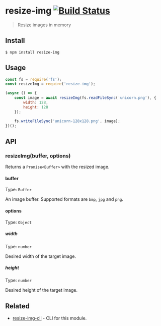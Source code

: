 # resize-img [![Build Status](https://travis-ci.org/kevva/resize-img.svg?branch=master)](https://travis-ci.org/kevva/resize-img)

> Resize images in memory


## Install

```
$ npm install resize-img
```


## Usage

```js
const fs = require('fs');
const resizeImg = require('resize-img');

(async () => {
	const image = await resizeImg(fs.readFileSync('unicorn.png'), {
		width: 128,
		height: 128
	});

	fs.writeFileSync('unicorn-128x128.png', image);
})();
```


## API

### resizeImg(buffer, options)

Returns a `Promise<Buffer>` with the resized image.

#### buffer

Type: `Buffer`

An image buffer. Supported formats are `bmp`, `jpg` and `png`.

#### options

Type: `Object`

##### width

Type: `number`

Desired width of the target image.

##### height

Type: `number`

Desired height of the target image.


## Related

* [resize-img-cli](https://github.com/kevva/resize-img-cli) - CLI for this module.
